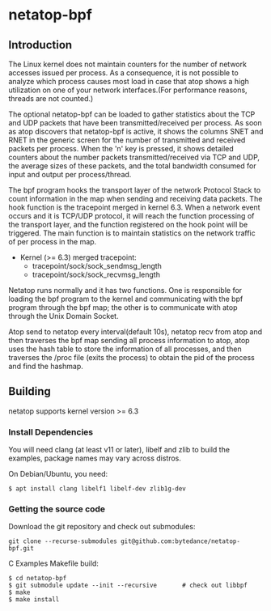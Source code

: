 # netatop-bpf
## Introduction
The Linux kernel does not maintain counters for the number of network accesses issued per process. As a consequence, it is not possible to analyze which process causes most load in case that atop shows a high utilization on one of your network interfaces.(For performance reasons, threads are not counted.)

The optional netatop-bpf can be loaded to gather statistics about the TCP and UDP packets that have been transmitted/received per process. As soon as atop discovers that netatop-bpf is active, it shows the columns SNET and RNET in the generic screen for the number of transmitted and received packets per process. When the 'n' key is pressed, it shows detailed counters about the number packets transmitted/received via TCP and UDP, the average sizes of these packets, and the total bandwidth consumed for input and output per process/thread.

The bpf program hooks the transport layer of the network Protocol Stack to count information in the map when sending and receiving data packets. The hook function is the tracepoint merged in kernel 6.3. When a network event occurs and it is TCP/UDP protocol, it will reach the function processing of the transport layer, and the function registered on the hook point will be triggered. The main function is to maintain statistics on the network traffic of per process in the map. 
  - Kernel (>= 6.3) merged tracepoint:
    - tracepoint/sock/sock_sendmsg_length
    - tracepoint/sock/sock_recvmsg_length

Netatop runs normally and it has two functions. One is responsible for loading the bpf program to the kernel and communicating with the bpf program through the bpf map; the other is to communicate with atop through the Unix Domain Socket.

Atop send to netatop every interval(default 10s), netatop recv from atop and then traverses the bpf map sending all process information to atop, atop uses the hash table to store the information of all processes, and then traverses the /proc file (exits the process) to obtain the pid of the process and find the hashmap.

## Building
netatop supports kernel version >= 6.3
### Install Dependencies
You will need clang (at least v11 or later), libelf and zlib to build the examples, package names may vary across distros.

On Debian/Ubuntu, you need:
```
$ apt install clang libelf1 libelf-dev zlib1g-dev
```
### Getting the source code
Download the git repository and check out submodules:
```
git clone --recurse-submodules git@github.com:bytedance/netatop-bpf.git
```

C Examples
Makefile build:
```
$ cd netatop-bpf
$ git submodule update --init --recursive       # check out libbpf
$ make
$ make install
```
